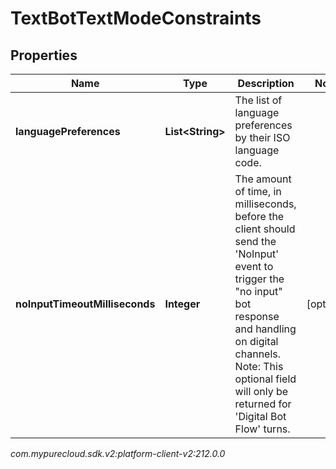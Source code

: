 # TextBotTextModeConstraints


## Properties

| Name | Type | Description | Notes |
| ------------ | ------------- | ------------- | ------------- |
| **languagePreferences** | **List&lt;String&gt;** | The list of language preferences by their ISO language code. |  |
| **noInputTimeoutMilliseconds** | **Integer** | The amount of time, in milliseconds, before the client should send the 'NoInput' event  to trigger the \"no input\" bot response and handling on digital channels.  Note: This optional field will only be returned for 'Digital Bot Flow' turns. |  [optional] |




_com.mypurecloud.sdk.v2:platform-client-v2:212.0.0_
